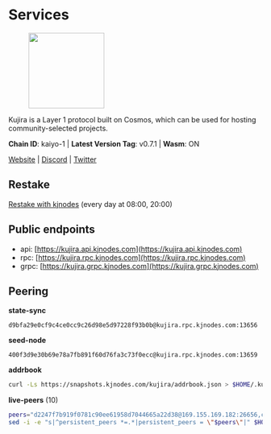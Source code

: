 # Services

<figure><img src="https://raw.githubusercontent.com/kj89/testnet_manuals/main/pingpub/logos/kujira.png" width="150" alt=""><figcaption></figcaption></figure>

Kujira is a Layer 1 protocol built on Cosmos, which can be used for  hosting community-selected projects.

**Chain ID**: kaiyo-1 | **Latest Version Tag**: v0.7.1 | **Wasm**: ON

[Website](https://kujira.app) | [Discord](https://discord.gg/teamkujira) | [Twitter](https://twitter.com/TeamKujira)

## Restake

[Restake with kjnodes](https://restake.app/kujira/kujiravaloper1tnuqj73jfn3724lqz34c27tuv80nv336sadqym) (every day at 08:00, 20:00)
## Public endpoints

* api: [https://kujira.api.kjnodes.com](https://kujira.api.kjnodes.com)
* rpc: [https://kujira.rpc.kjnodes.com](https://kujira.rpc.kjnodes.com)
* grpc: [https://kujira.grpc.kjnodes.com](https://kujira.grpc.kjnodes.com)

## Peering

**state-sync**

```text
d9bfa29e0cf9c4ce0cc9c26d98e5d97228f93b0b@kujira.rpc.kjnodes.com:13656
```

**seed-node**

```text
400f3d9e30b69e78a7fb891f60d76fa3c73f0ecc@kujira.rpc.kjnodes.com:13659
```

**addrbook**
```bash
curl -Ls https://snapshots.kjnodes.com/kujira/addrbook.json > $HOME/.kujira/config/addrbook.json
```

**live-peers** (10)
```bash
peers="d2247f7b919f0781c90ee61958d7044665a22d38@169.155.169.182:26656,c4737bc4c7705c4bd94ab23d0089bdb1136573ce@159.89.101.239:26020,3a7733d4b670a672db326bd6e5f8ae37e14a3dbd@138.201.226.227:26656,d87e960e5512e89af70721484617fe72e43dcb29@165.22.199.234:26020,66c551ebcb68fe343c7e2720593dc47426813a68@93.189.30.101:26656,d9bfa29e0cf9c4ce0cc9c26d98e5d97228f93b0b@65.109.88.38:13656,377510fb7c0ee3cacd1a46dbf13b45a4e1525fa6@51.91.153.78:32011,01cf570d3b08fdb5fe2f307cb485de7a35a3af23@135.148.55.229:11856,d02fc7c5db5e502bb78ceeb81067ddab5b0cf51a@89.39.104.128:13656,15679999b404a9ee027dc9f5e795d6c4fddb6cee@51.91.152.102:20000"
sed -i -e "s|^persistent_peers *=.*|persistent_peers = \"$peers\"|" $HOME/.kujira/config/config.toml
```
